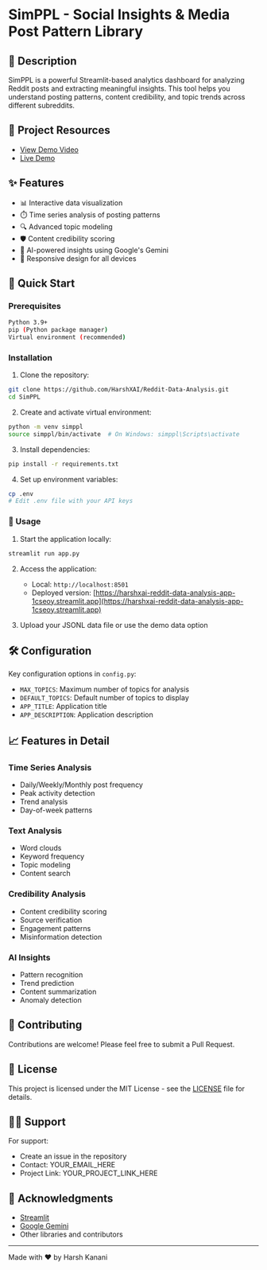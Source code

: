 # SimPPL - Social Insights & Media Post Pattern Library

## 📝 Description
SimPPL is a powerful Streamlit-based analytics dashboard for analyzing Reddit posts and extracting meaningful insights. This tool helps you understand posting patterns, content credibility, and topic trends across different subreddits.

## 🔗 Project Resources
- [View Demo Video](https://drive.google.com/file/d/1pl_s2kArg87zchSNf3Aex0XVxOK7GxQ0/view?usp=sharing)
- [Live Demo](https://harshxai-reddit-data-analysis-app-1cseoy.streamlit.app)

## ✨ Features
- 📊 Interactive data visualization
- ⏱️ Time series analysis of posting patterns
- 🔍 Advanced topic modeling
- 🛡️ Content credibility scoring
- 🤖 AI-powered insights using Google's Gemini
- 📱 Responsive design for all devices

## 🚀 Quick Start

### Prerequisites
```bash
Python 3.9+
pip (Python package manager)
Virtual environment (recommended)
```

### Installation
1. Clone the repository:
```bash
git clone https://github.com/HarshXAI/Reddit-Data-Analysis.git
cd SimPPL
```

2. Create and activate virtual environment:
```bash
python -m venv simppl
source simppl/bin/activate  # On Windows: simppl\Scripts\activate
```

3. Install dependencies:
```bash
pip install -r requirements.txt
```

4. Set up environment variables:
```bash
cp .env
# Edit .env file with your API keys
```

### 🎯 Usage

1. Start the application locally:
```bash
streamlit run app.py
```

2. Access the application:
   - Local: `http://localhost:8501`
   - Deployed version: [https://harshxai-reddit-data-analysis-app-1cseoy.streamlit.app](https://harshxai-reddit-data-analysis-app-1cseoy.streamlit.app)

3. Upload your JSONL data file or use the demo data option


## 🛠️ Configuration
Key configuration options in `config.py`:
- `MAX_TOPICS`: Maximum number of topics for analysis
- `DEFAULT_TOPICS`: Default number of topics to display
- `APP_TITLE`: Application title
- `APP_DESCRIPTION`: Application description

## 📈 Features in Detail

### Time Series Analysis
- Daily/Weekly/Monthly post frequency
- Peak activity detection
- Trend analysis
- Day-of-week patterns

### Text Analysis
- Word clouds
- Keyword frequency
- Topic modeling
- Content search

### Credibility Analysis
- Content credibility scoring
- Source verification
- Engagement patterns
- Misinformation detection

### AI Insights
- Pattern recognition
- Trend prediction
- Content summarization
- Anomaly detection

## 🤝 Contributing
Contributions are welcome! Please feel free to submit a Pull Request.

## 📝 License
This project is licensed under the MIT License - see the [LICENSE](LICENSE) file for details.

## 🙋‍♂️ Support
For support:
- Create an issue in the repository
- Contact: YOUR_EMAIL_HERE
- Project Link: YOUR_PROJECT_LINK_HERE

## 🌟 Acknowledgments
- [Streamlit](https://streamlit.io/)
- [Google Gemini](https://deepmind.google/technologies/gemini/)
- Other libraries and contributors

---
Made with ❤️ by Harsh Kanani
